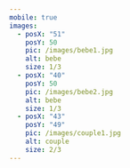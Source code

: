 ```yaml
---
mobile: true
images:
  - posX: "51"
    posY: 50
    pic: /images/bebe1.jpg
    alt: bebe
    size: 1/3
  - posX: "40"
    posY: 50
    pic: /images/bebe2.jpg
    alt: bebe
    size: 1/3
  - posX: "43"
    posY: "49"
    pic: /images/couple1.jpg
    alt: couple
    size: 2/3
---
```

